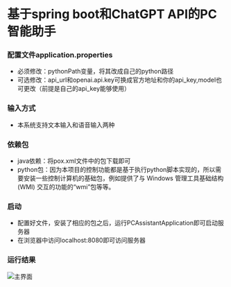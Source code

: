 # 基于spring boot和ChatGPT API的PC智能助手

### 配置文件application.properties
- 必须修改：pythonPath变量，将其改成自己的python路径
- 可选修改：api_url和openai.api.key可换成官方地址和你的api_key,model也可更改（前提是自己的api_key能够使用）
### 输入方式
- 本系统支持文本输入和语音输入两种
### 依赖包
- java依赖：将pox.xml文件中的包下载即可
- python包：因为本项目的控制功能都是基于执行python脚本实现的，所以需要安装一些控制计算机的基础包，例如提供了与 Windows 管理工具基础结构 (WMI) 交互的功能的“wmi”包等等。
### 启动
- 配置好文件，安装了相应的包之后，运行PCAssistantApplication即可启动服务器
- 在浏览器中访问localhost:8080即可访问服务器
### 运行结果
![主界面](https://github.com/angle-nature/PC-Assistant/tree/main/result/主界面.jpg)
